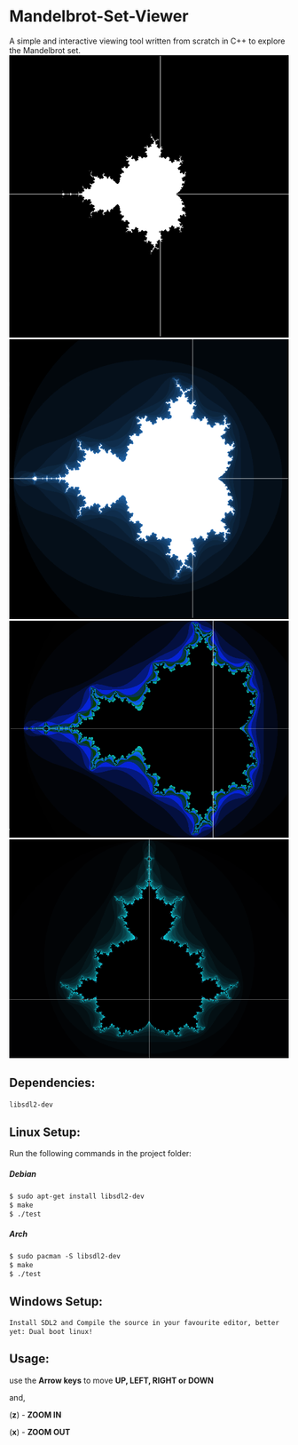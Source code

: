 # Mandelbrot-Set-Viewer
A simple and interactive viewing tool written from scratch in C++ to explore the Mandelbrot set.
![Mandelbrot Set black and white](/screenshots/WOOOOOOOOOOOOOOOOOOOOOOOOOOOOOOOOOOWWWWWWWWWWWWWWWWW.png)
![Mandelbrot Set Blue](/screenshots/InBlue.png)
![Mandelbrot Set Blue](/screenshots/mb_set_dark_horizontal.png)
![Mandelbrot Set Blue](/screenshots/mb_set_dark_vertical.png)

## Dependencies:
`libsdl2-dev`

## Linux Setup:
Run the following commands in the project folder:

##### Debian
```
$ sudo apt-get install libsdl2-dev
$ make
$ ./test
```
##### Arch
```
$ sudo pacman -S libsdl2-dev
$ make
$ ./test
```
## Windows Setup:
```
Install SDL2 and Compile the source in your favourite editor, better yet: Dual boot linux!
```

## Usage:
  use the **Arrow keys** to move **UP, LEFT, RIGHT or DOWN**
  
  and,
  
  (**z**) - **ZOOM IN**
  
  (**x**) - **ZOOM OUT**
